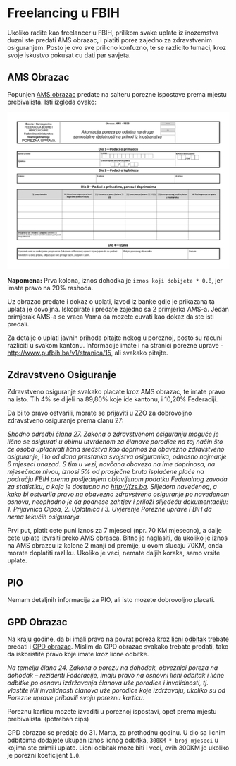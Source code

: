 # Freelancing u FBIH

Ukoliko radite kao freelancer u FBIH, prilikom svake uplate iz inozemstva duzni ste predati AMS obrazac, i platiti porez zajedno za zdravstvenim osiguranjem. Posto je ovo sve prilicno konfuzno, te se razlicito tumaci, kroz svoje iskustvo pokusat cu dati par savjeta.

## AMS Obrazac

Popunjen [AMS obrazac](http://www.pufbih.ba/v1/public/upload/obrasci/b839c-obrazac-ams_bos_web.pdf) predate na salteru porezne ispostave prema mjestu prebivalista. Isti izgleda ovako:

![b839c-obrazac-ams_bos_web.jpg](https://github.com/komljen/fbih-freelancers/blob/master/images/b839c-obrazac-ams_bos_web.jpg)

**Napomena:** Prva kolona, iznos dohodka je `iznos koji dobijete * 0.8`, jer imate pravo na 20% rashoda.

Uz obrazac predate i dokaz o uplati, izvod iz banke gdje je prikazana ta uplata je dovoljna. Iskopirate i predate zajedno sa 2 primjerka AMS-a. Jedan primjerak AMS-a se vraca Vama da mozete cuvati kao dokaz da ste isti predali.

Za detalje o uplati javnih prihoda pitajte nekog u poreznoj, posto su racuni razliciti u svakom kantonu. Informacije imate i na stranici porezne uprave - http://www.pufbih.ba/v1/stranica/15, ali svakako pitajte.

## Zdravstveno Osiguranje

Zdravstveno osiguranje svakako placate kroz AMS obrazac, te imate pravo na isto. Tih 4% se dijeli na 89,80% koje ide kantonu, i 10,20% Federaciji.

Da bi to pravo ostvarili, morate se prijaviti u ZZO za dobrovoljno zdravstveno osiguranje prema clanu 27:

*Shodno odredbi člana 27. Zakona o zdravstvenom osiguranju moguće je lično se osigurati u obimu utvrđenom za članove porodice na taj način što će osoba uplaćivati lična sredstva kao doprinos za obavezno zdravstveno osiguranje, i to od dana prestanka svojstva osiguranika, odnosno najmanje 6 mjeseci unazad. S tim u vezi, novčana obaveza na ime doprinosa, na mjesečnom nivou, iznosi 5% od prosječne  bruto isplaćene plaće na području FBIH prema posljednjem objavljenom podatku Federalnog zavoda za statistiku, a koja je dostupna na http://fzs.ba. Slijedom navedenog, a kako bi ostvarila pravo na obavezno zdravstveno osiguranje po navedenom osnovu, neophodno je da podnese zahtjev i priloži slijedeću dokumentaciju: 1. Prijavnica Cipsa, 2. Uplatnica i 3. Uvjerenje Porezne uprave FBiH da nema tekućih osiguranja.*

Prvi put, platit cete puni iznos za 7 mjeseci (npr. 70 KM mjesecno), a dalje cete uplate izvrsiti preko AMS obrasca. Bitno je naglasiti, da ukoliko je iznos na AMS obrazcu iz kolone 2 manji od premije, u ovom slucaju 70KM, onda morate doplatiti razliku. Ukoliko je veci, nemate daljih koraka, samo vrsite uplate.

## PIO

Nemam detaljnih informacija za PIO, ali isto mozete dobrovoljno placati.

## GPD Obrazac

Na kraju godine, da bi imali pravo na povrat poreza kroz [licni odbitak](http://pufbih.ba/v1/public/upload/files/Licni_odbitak_i_porezna_kartica.pdf) trebate predati i [GPD obrazac](http://www.pufbih.ba/v1/public/upload/obrasci/a9d63-94b8a-obrazac_gpd_1051_ver1__bos_web2.pdf). Mislim da GPD obrazac svakako trebate predati, tako da iskoristite pravo koje imate kroz licne odbitke.

*Na temelju člana 24. Zakona o porezu na dohodak, obveznici poreza na dohodak – rezidenti Federacije, imaju pravo na osnovni lični odbitak i lične odbitke po osnovu izdržavanja članova uže porodice i invalidnosti, tj. vlastite i/ili invalidnosti članova uže porodice koje izdržavaju, ukoliko su od Porezne uprave pribavili svoju poreznu karticu.*

Poreznu karticu mozete izvaditi u poreznoj ispostavi, opet prema mjestu prebivalista. (potreban cips)

GPD obrazac se predaje do 31. Marta, za prethodnu godinu. U dio sa licnim odbitcima dodajete ukupan iznos licnog odbitka, `300KM * broj mjeseci` u kojima ste primili uplate. Licni odbitak moze biti i veci, ovih 300KM je ukoliko je porezni koeficijent `1.0`.
